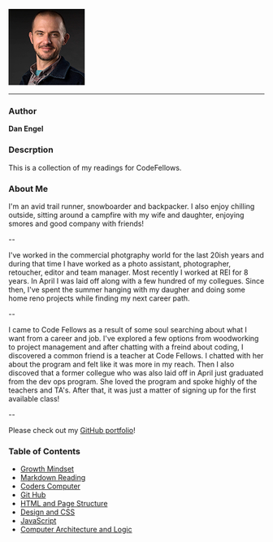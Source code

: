 ![](Dan_Engel_2020_lowres2.jpg) 

---

### Author

**Dan Engel**

### Descrption

This is a collection of my readings for CodeFellows.

### About Me

I'm an avid trail runner, snowboarder and backpacker. I also enjoy chilling outside, sitting around a campfire with my wife and daughter, enjoying smores and good company with friends!

--

I've worked in the commercial photgraphy world for the last 20ish years and during that time I have worked as a photo assistant, photographer, retoucher, editor and team manager. Most recently I worked at REI for 8 years. In April I was laid off along with a few hundred of my collegues. Since then, I've spent the summer hanging with my daugher and doing some home reno projects while finding my next career path.

--

I came to Code Fellows as a result of some soul searching about what I want from a career and job. I've explored a few options from woodworking to project management and after chatting with a freind about coding, I discovered a common friend is a teacher at Code Fellows. I chatted with her about the program and felt like it was more in my reach. Then I also discoved that a former collegue who was also laid off in April just graduated from the dev ops program. She loved the program and spoke highly of the teachers and TA's. After that, it was just a matter of signing up for the first available class!

--

Please check out my [GitHub portfolio](https://github.com/daneng1)!

### Table of Contents

- [Growth Mindset](growth_mindset.md)
- [Markdown Reading](markdown.md)
- [Coders Computer](coders_computer.md)
- [Git Hub](github.md)
- [HTML and Page Structure](html_pagestructure.md)
- [Design and CSS](css.md)
- [JavaScript](javascript.md)
- [Computer Architecture and Logic](computers.md)
